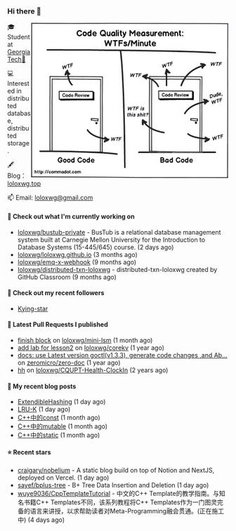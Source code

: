### Hi there 👋

<img align="right" src="https://raw.githubusercontent.com/loloxwg/loloxwg/master/assets/WTFs-per-minute.png" width="450">
 
🎓 Student at [Georgia Tech🐝](https://www.gatech.edu/)

💻 Interested in distributed database, distributed storage.

🖋 Blog：[loloxwg.top](https://loloxwg.top)



📫 Email: [loloxwg@gmail.com](mailto:loloxwg@gmail.com)



#### 👷 Check out what I'm currently working on

- [loloxwg/bustub-private](https://github.com/loloxwg/bustub-private) - BusTub is a relational database management system built at Carnegie Mellon University for the Introduction to Database Systems (15-445/645) course. (2 days ago)
- [loloxwg/loloxwg.github.io](https://github.com/loloxwg/loloxwg.github.io) (3 months ago)
- [loloxwg/emq-x-webhook](https://github.com/loloxwg/emq-x-webhook) (9 months ago)
- [loloxwg/distributed-txn-loloxwg](https://github.com/loloxwg/distributed-txn-loloxwg) - distributed-txn-loloxwg created by GitHub Classroom (9 months ago)

#### 👯 Check out my recent followers

- [Kying-star](https://github.com/Kying-star)

#### 🔨 Latest Pull Requests I published

- [finish block](https://github.com/loloxwg/mini-lsm/pull/1) on [loloxwg/mini-lsm](https://github.com/loloxwg/mini-lsm) (1 month ago)
- [add lab for lesson2](https://github.com/loloxwg/corekv/pull/1) on [loloxwg/corekv](https://github.com/loloxwg/corekv) (1 year ago)
- [docs: use Latest version goctl(v1.3.3), generate code changes ,and Ab…](https://github.com/zeromicro/zero-doc/pull/121) on [zeromicro/zero-doc](https://github.com/zeromicro/zero-doc) (1 year ago)
- [hh](https://github.com/loloxwg/CQUPT-Health-ClockIn/pull/1) on [loloxwg/CQUPT-Health-ClockIn](https://github.com/loloxwg/CQUPT-Health-ClockIn) (2 years ago)

#### 📜 My recent blog posts

- [ExtendibleHashing](https://loloxwg.top/posts/cmu-15445/extendible-hashing/) (1 day ago)
- [LRU-K](https://loloxwg.top/posts/cmu-15445/lru-k/) (1 day ago)
- [C&#43;&#43;中的const](https://loloxwg.top/posts/cpp/cpp-0cfaab30bd8344c6aa29a581cb2d8ccf/c&#43;&#43;%E4%B8%AD%E7%9A%84const-f78cd58e7f3c44adac55620e8d3efa13/) (1 month ago)
- [C&#43;&#43;中的mutable](https://loloxwg.top/posts/cpp/cpp-0cfaab30bd8344c6aa29a581cb2d8ccf/c&#43;&#43;%E4%B8%AD%E7%9A%84mutable-0edc2ed4eb114446ae9c96b81a74de74/) (1 month ago)
- [C&#43;&#43;中的static](https://loloxwg.top/posts/cpp/cpp-0cfaab30bd8344c6aa29a581cb2d8ccf/c&#43;&#43;%E4%B8%AD%E7%9A%84static-eb2478cbe8134fcf9c35f28028be93c5/) (1 month ago)

#### ⭐ Recent stars

- [craigary/nobelium](https://github.com/craigary/nobelium) - A static blog build on top of Notion and NextJS, deployed on Vercel. (1 day ago)
- [sayef/bplus-tree](https://github.com/sayef/bplus-tree) - B&#43; Tree Data Insertion and Deletion (1 day ago)
- [wuye9036/CppTemplateTutorial](https://github.com/wuye9036/CppTemplateTutorial) - 中文的C&#43;&#43; Template的教学指南。与知名书籍C&#43;&#43; Templates不同，该系列教程将C&#43;&#43; Templates作为一门图灵完备的语言来讲授，以求帮助读者对Meta-Programming融会贯通。(正在施工中) (4 days ago)

